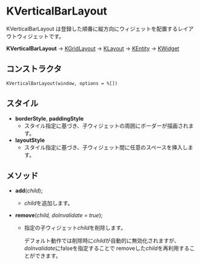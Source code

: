# KVerticalBarLayout

KVerticalBarLayout は登録した順番に縦方向にウィジェットを配置するレイアウトウィジェットです。

**KVerticalBarLayout** -> [KGridLayout](KGridLayout.md) -> [KLayout](KLayout.md) -> [KEntity](KEntity.md) -> [KWidget](KWidget.md)

## コンストラクタ
```KVerticalBarLayout(window, options = %[])```

## スタイル
- **borderStyle**, **paddingStyle**
  - スタイル指定に基づき、子ウィジェットの周囲にボーダーが描画されます。
- **layoutStyle**
  - スタイル指定に基づき、子ウィジェット間に任意のスペースを挿入します。

## メソッド
- **add**(*child*);
  - *child*を追加します。
 
- **remove**(*child, doInvalidate = true*);
  - 指定の子ウィジェット*child*を削除します。

	デフォルト動作では削除時に*child*が自動的に無効化されますが、
	*doInvalidate*にfalseを指定することで
	removeした*child*を再利用することができます。

